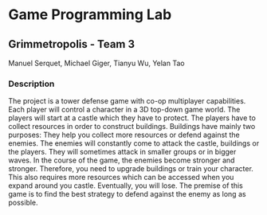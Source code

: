 # Game Programming Lab

## Grimmetropolis - Team 3
Manuel Serquet, Michael Giger, Tianyu Wu, Yelan Tao

### Description
The project is a tower defense game with co-op multiplayer capabilities. Each player will control a character in a 3D top-down game world. The players will start at a castle which they have to protect. The players have to collect resources in order to construct buildings. Buildings have mainly two purposes: They help you collect more resources or defend against the enemies. The enemies will constantly come to attack the castle, buildings or the players. They will sometimes attack in smaller groups or in bigger waves. In the course of the game, the enemies become stronger and stronger. Therefore, you need to upgrade buildings or train your character. This also requires more resources which can be accessed when you expand around you castle. Eventually, you will lose. The premise of this game is to find the best strategy to defend against the enemy as long as possible.